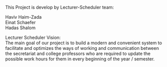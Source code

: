 This Project is develop by Lecturer-Scheduler team:

Haviv Haim-Zada  
Einat Schaefer  
Hadas Shalom

Lecturer Scheduler Vision:   
The main goal of our project is to build a modern and convenient system to facilitate and optimizes the ways of working and communication between the secretariat and college professors who are required to update the possible work hours for them in every beginning of the year / semester.